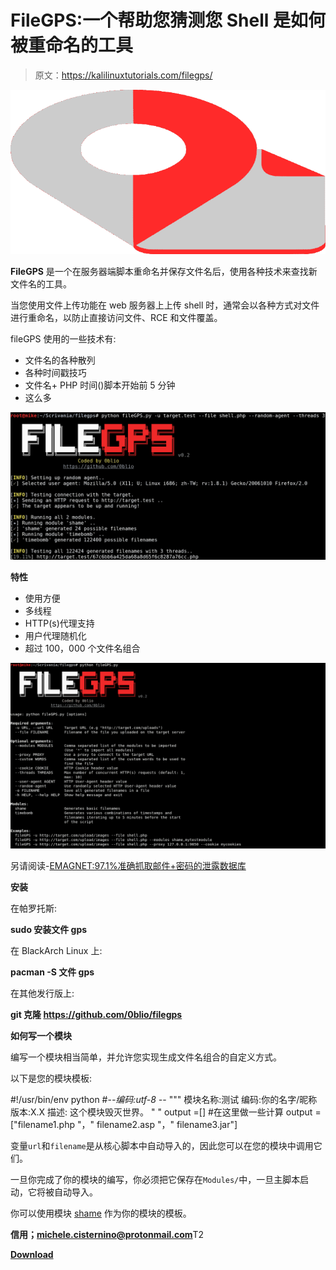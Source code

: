 # FileGPS:一个帮助您猜测您 Shell 是如何被重命名的工具

> 原文：<https://kalilinuxtutorials.com/filegps/>

[![FileGPS : A Tool That Help You To Guess How Your Shell Was Renamed](img//23eb5d48bc2cd3d48e7f96478876139a.png "FileGPS : A Tool That Help You To Guess How Your Shell Was Renamed")](https://1.bp.blogspot.com/-v1mqSiwiBzI/XXc2-Z9PhuI/AAAAAAAACd0/l0uUtNa5WFE6R1WlbWScq8Bkqwsh12DIQCLcBGAs/s1600/fileGPS%2B%25281%2529.png)

**FileGPS** 是一个在服务器端脚本重命名并保存文件名后，使用各种技术来查找新文件名的工具。

当您使用文件上传功能在 web 服务器上上传 shell 时，通常会以各种方式对文件进行重命名，以防止直接访问文件、RCE 和文件覆盖。

fileGPS 使用的一些技术有:

*   文件名的各种散列
*   各种时间戳技巧
*   文件名+ PHP 时间()脚本开始前 5 分钟
*   这么多

![](img//8c7c97a779cebe7c2ecd12a5fca88520.png)

**特性**

*   使用方便
*   多线程
*   HTTP(s)代理支持
*   用户代理随机化
*   超过 100，000 个文件名组合

![](img//d4b41d1678e791bd25442114f5ca1e23.png)

另请阅读-[EMAGNET:97.1%准确抓取邮件+密码的泄露数据库](https://kalilinuxtutorials.com/emagnet-leaked-databases-grab-mail-password/)

**安装**

在帕罗托斯:

**sudo 安装文件 gps**

在 BlackArch Linux 上:

**pacman -S 文件 gps**

在其他发行版上:

**git 克隆 https://github.com/0blio/filegps**

**如何写一个模块**

编写一个模块相当简单，并允许您实现生成文件名组合的自定义方式。

以下是您的模块模板:

#!/usr/bin/env python
#-*-编码:utf-8 -*-
"""
模块名称:测试
编码:你的名字/昵称
版本:X.X
描述:
这个模块毁灭世界。
" "
output =[]
#在这里做一些计算
output = ["filename1.php "，" filename2.asp "，" filename3.jar"]

变量`url`和`filename`是从核心脚本中自动导入的，因此您可以在您的模块中调用它们。

一旦你完成了你的模块的编写，你必须把它保存在`Modules/`中，一旦主脚本启动，它将被自动导入。

你可以使用模块 [shame](https://github.com/0blio/fileGPS/blob/master/Modules/shame.py) 作为你的模块的模板。

**信用；michele.cisternino@protonmail.com**T2

[**Download**](https://github.com/0blio/filegps)